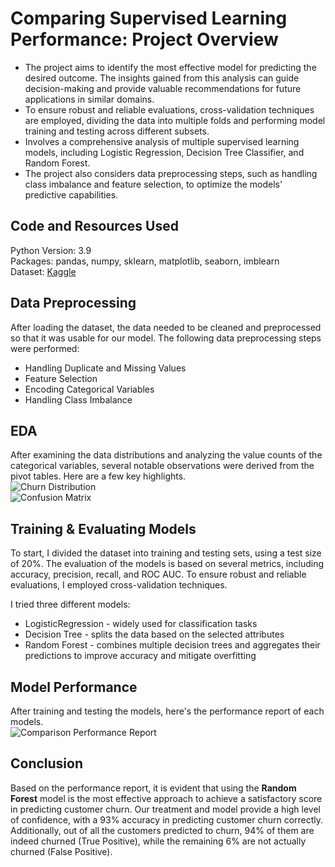 # Comparing Supervised Learning Performance: Project Overview
- The project aims to identify the most effective model for predicting the desired outcome. The insights gained from this analysis can guide decision-making and provide valuable recommendations for future applications in similar domains.
- To ensure robust and reliable evaluations, cross-validation techniques are employed, dividing the data into multiple folds and performing model training and testing across different subsets.
- Involves a comprehensive analysis of multiple supervised learning models, including Logistic Regression, Decision Tree Classifier, and Random Forest.
- The project also considers data preprocessing steps, such as handling class imbalance and feature selection, to optimize the models' predictive capabilities.

## Code and Resources Used
Python Version: 3.9<br>
Packages: pandas, numpy, sklearn, matplotlib, seaborn, imblearn<br>
Dataset: [Kaggle](https://www.kaggle.com/datasets/mnassrib/telecom-churn-datasets)

## Data Preprocessing
After loading the dataset, the data needed to be cleaned and preprocessed so that it was usable for our model. The following data preprocessing steps were performed:
- Handling Duplicate and Missing Values
- Feature Selection
- Encoding Categorical Variables
- Handling Class Imbalance

## EDA
After examining the data distributions and analyzing the value counts of the categorical variables, several notable observations were derived from the pivot tables. Here are a few key highlights.<br>
![Churn Distribution](https://github.com/farhanulf/Project_1/blob/main/Churn%20Distribution.png)<br>
![Confusion Matrix](https://github.com/farhanulf/Project_1/blob/main/Confusion%20Matrix.png)

## Training & Evaluating Models
To start, I divided the dataset into training and testing sets, using a test size of 20%. The evaluation of the models is based on several metrics, including accuracy, precision, recall, and ROC AUC. To ensure robust and reliable evaluations, I employed cross-validation techniques.

I tried three different models:
- LogisticRegression - widely used for classification tasks
- Decision Tree - splits the data based on the selected attributes
- Random Forest - combines multiple decision trees and aggregates their predictions to improve accuracy and mitigate overfitting

## Model Performance
After training and testing the models, here's the performance report of each models.<br>
![Comparison Performance Report](https://github.com/farhanulf/Project_1/blob/main/Performance%20Report.png)<br>

## Conclusion
Based on the performance report, it is evident that using the <b>Random Forest</b> model is the most effective approach to achieve a satisfactory score in predicting customer churn. Our treatment and model provide a high level of confidence, with a 93% accuracy in predicting customer churn correctly. Additionally, out of all the customers predicted to churn, 94% of them are indeed churned (True Positive), while the remaining 6% are not actually churned (False Positive).
